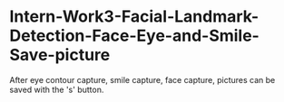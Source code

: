 # Intern-Work3-Facial-Landmark-Detection-Face-Eye-and-Smile-Save-picture
After eye contour capture, smile capture, face capture, pictures can be saved with the 's' button.
